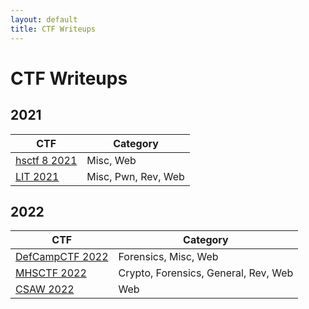 ```yaml
---
layout: default
title: CTF Writeups
---
```


# CTF Writeups

## 2021

| CTF | Category |
|---|---|
| [hsctf 8 2021](_posts/2021-06-29-hsctf82021.md) | Misc, Web |
| [LIT 2021](_posts/2021-07-22-LIT2021.md) | Misc, Pwn, Rev, Web |

## 2022

| CTF | Category |
|---|---|
| [DefCampCTF 2022](_posts/2022-02-13-DefCampCTF2022.md) | Forensics, Misc, Web |
| [MHSCTF 2022](_posts/2022-02-25-MHSCTF2022.md) | Crypto, Forensics, General, Rev, Web |
| [CSAW 2022](_posts/2022-09-10-csaw2022.md) | Web |
